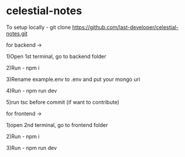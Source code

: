 # celestial-notes

To setup locally -
git clone https://github.com/last-developer/celestial-notes.git

for backend ->

1)Open 1st terminal, go to backend folder

2)Run - npm i

3)Rename example.env to .env and put your mongo uri

4)Run - npm run dev

5)run tsc before commit (if want to contribute)

for frontend ->

1)open 2nd terminal, go to frontend folder

2)Run - npm i

3)Run - npm run dev
